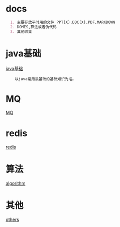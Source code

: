# docs
```markdown
  1. 主要存放平时用的文件 PPT(X),DOC(X),PDF,MARKDOWN
  2. DOMES,算法或者伪代码
  3. 其他收集
```

# java基础 
[java基础](/java/java.md)
```
    以java常用最基础的基础知识为准。
```
# MQ
[MQ](/mq/mq.md)

# redis 
[redis](/redis/redis.md)

# 算法 
[algorithm](/algorithm/algorithm.md)

# 其他 
[others](/others/others.md)

